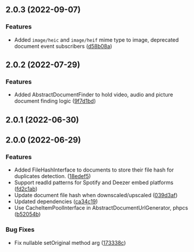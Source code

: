## 2.0.3 (2022-09-07)

### Features

* Added `image/heic` and `image/heif` mime type to image, deprecated document event subscribers ([d58b08a](https://github.com/roadiz/documents/commit/d58b08a4f73d5f3986881863729c9a9b9321dfa5))

## 2.0.2 (2022-07-29)

### Features

* Added AbstractDocumentFinder to hold video, audio and picture document finding logic ([9f7d1bd](https://github.com/roadiz/documents/commit/9f7d1bdb68ea6c8e33ff6228652683d1673c58a2))

## 2.0.1 (2022-06-30)

## 2.0.0 (2022-06-29)

### Features

* Added FileHashInterface to documents to store their file hash for duplicates detection. ([18edef5](https://github.com/roadiz/documents/commit/18edef58ef0c1bdfea8cf78404e58c33169e1f1f))
* Support readId patterns for Spotify and Deezer embed platforms ([fd2c1ab](https://github.com/roadiz/documents/commit/fd2c1ab18d220322417973c1b71bfa28b304c1ed))
* Update document file hash when downscaled/upscaled ([039d3af](https://github.com/roadiz/documents/commit/039d3af9f8adbe0e9a5fe3d974d7f59776478595))
* Updated dependencies ([ca34c19](https://github.com/roadiz/documents/commit/ca34c1955528f41acdb2814e12f12aca14e66b18))
* Use CacheItemPoolInterface in AbstractDocumentUrlGenerator, phpcs ([b52054b](https://github.com/roadiz/documents/commit/b52054b50414f95d768fb8e2195853f8e3a958af))

### Bug Fixes

* Fix nullable setOriginal method arg ([173338c](https://github.com/roadiz/documents/commit/173338c0c6f7b4a1d3725998f5df393aae620c29))

